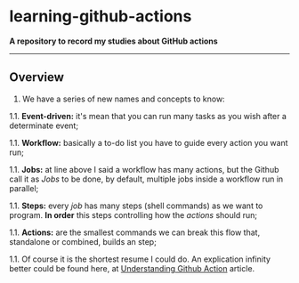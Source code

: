 # learning-github-actions
**A repository to record my studies about GitHub actions**

___
## Overview

1. We have a series of new names and concepts to know:

1.1. **Event-driven:** it's mean that you can run many tasks as you wish after a determinate event;

1.1. **Workflow:** basically a to-do list you have to guide every action you want run;

1.1. **Jobs:** at line above I said a workflow has many actions, but the Github call it as _Jobs_ to be done, by default, multiple jobs inside a workflow run in parallel;

1.1. **Steps:** every _job_ has many steps (shell commands) as we want to program. __In order__ this steps controlling how the _actions_ should run;

1.1. **Actions:** are the smallest commands we can break this flow that, standalone or combined, builds an step;

1.1. Of course it is the shortest resume I could do. An explication infinity better could be found here, at [Understanding Github Action](https://docs.github.com/en/actions/learn-github-actions/understanding-github-actions) article.
